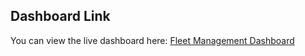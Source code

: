 ## Dashboard Link
You can view the live dashboard here: [Fleet Management Dashboard](https://app.powerbi.com/view?r=eyJrIjoiZDA4NjkxOWItNzJmYy00Y2U0LWI4NDAtMzE0ODMxZjcyMTQ5IiwidCI6ImJhZDEyODY0LTkxM2UtNGI5OS04N2Q2LWI4ZDJhZDQ1OWUyNyIsImMiOjEwfQ%3D%3D)
